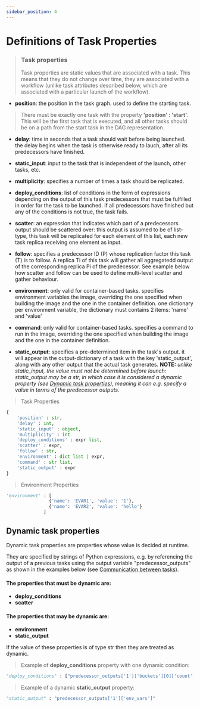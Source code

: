 ```yaml
---
sidebar_position: 4
---
```

# Definitions of Task Properties

> ### Task properties
> Task properties are static values that are associated with a task. This means that they do not change over time,
> they are associated with a workflow (unlike task attributes described below, which are associated with a particular launch of the workflow).


* **position**: the position in the task graph. used to define the starting task.
> There must be exactly one task with the property **'position' : 'start'**. This will be the first task that is executed, and all other tasks should be on a path from the start task in the DAG representation.

* **delay**: time in seconds that a task should wait before being launched. the delay begins when the task is otherwise ready to lauch, after all its predecessors have finished.

* **static_input**: input to the task that is independent of the launch, other tasks, etc.

* **multiplicity**: specifies a number of times a task should be replicated.

* **deploy_conditions**: list of conditions in the form of expressions depending on the output of this task predecessors that must be fulfilled in order for the task to be launched. if all predecessors have finished but any of the conditions is not true, the task fails.

* **scatter**: an expression that indicates which part of a predecessors output should be scattered over: this output is assumed to be of list-type, this task will be replicated for each element of this list, each new task replica receiving one element as input.

* **follow**: specifies a predecessor ID (P) whose replication factor this task (T) is to follow. A replica Ti of this task will gather all aggregatedd output of the corresponding replica Pi of the predecessor. See example below how scatter and follow can be used to define multi-level scatter and gather behaviour.

* **environment**: only valid for container-based tasks. specifies environment variables the image, overriding the one specified when building the image and the one in the container definition. one dictionary per environment variable, the dictionary must contains 2 items: 'name' and
'value'

* **command**: only valid for container-based tasks. specifies a command to run in the image, overriding the one specified when building the image and the one in the container definition.

* **static_output**: specifies a pre-determined item in the task's output. it will appear in the output-dictionary of a task with the key 'static_output', along with any other output that the actual task generates. **NOTE:** *unlike static_input, the *value* must not be determined before launch: static_output may be a str, in which case it is considered a dynamic property (see [Dynamic task properties](#dynamic-task-properties)), meaning it can e.g. specify a value in terms of the predecessor outputs.*

> Task Properties
```python
{
    'position' : str,
    'delay' : int,
    'static_input' : object,
    'multiplicity' : int
    'deploy_conditions' : expr list,
    'scatter' : expr,
    'follow' : str,
    'environment' : dict list | expr,
    'command' : str list,
    'static_output' : expr
}
```

> Environment Properties
```python
'environment' : [
                {'name': 'EVAR1', 'value': '1'},
                {'name': 'EVAR2', 'value': 'hello'}
              ]
```

## Dynamic task properties
Dynamic task properties are properties whose value is decided at runtime.

They are specified by strings of Python expressions, e.g. by referencing the output of a previous tasks using the output variable "predecessor_outputs" as shown in the examples below (see [Communication between tasks](#communication-between-tasks)).

#### The properties that must be dynamic are:
* **deploy_conditions**
* **scatter**

#### The properties that may be dynamic are:
* **environment**
* **static_output**

If the value of these properties is of type str then they are treated as dynamic.


>Example of **deploy_conditions** property with one dynamic condition:

```python
"deploy_conditions" : ["predecessor_outputs['1']['buckets'][0]['count'] >= 4"]
```


>Example of a dynamic **static_output** property:

```python
"static_output" : "predecessor_outputs['1']['env_vars']"
```
